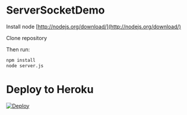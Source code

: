 ServerSocketDemo
================

Install node [http://nodejs.org/download/](http://nodejs.org/download/)

Clone repository

Then run:

```sh
npm install
node server.js
```

Deploy to Heroku
================

[![Deploy](https://www.herokucdn.com/deploy/button.png)](https://heroku.com/deploy?template=https://github.com/cgreening/ServerSocketDemo/tree/master)

